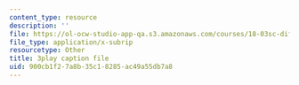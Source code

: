 ```yaml
---
content_type: resource
description: ''
file: https://ol-ocw-studio-app-qa.s3.amazonaws.com/courses/18-03sc-differential-equations-fall-2011/900cb1f27a8b35c18285ac49a55db7a8_eyNm7XGJr4s.srt
file_type: application/x-subrip
resourcetype: Other
title: 3play caption file
uid: 900cb1f2-7a8b-35c1-8285-ac49a55db7a8
---
```

